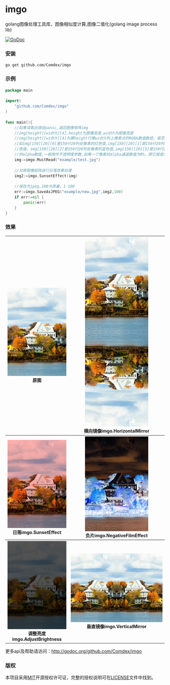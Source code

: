 # imgo
golang图像处理工具库，图像相似度计算,图像二值化(golang image process lib)

[![GoDoc](http://godoc.org/github.com/Comdex/imgo?status.svg)](http://godoc.org/github.com/Comdex/imgo)

### 安装

```shell
go get github.com/Comdex/imgo
```

### 示例

```go
package main

import(
	"github.com/Comdex/imgo"
)

func main(){
    //如果读取出错会panic,返回图像矩阵img
    //img[height][width][4],height为图像高度,width为图像宽度
    //img[height][width][4]为第height行第width列上像素点的RGBA数值数组，值范围为0-255
	//如img[150][20][0]是150行20列处像素的红色值,img[150][20][1]是150行20列处像素的绿
	//色值，img[150][20][2]是150行20列处像素的蓝色值,img[150][20][3]是150行20列处像素
	//的alpha数值,一般用作不透明度参数,如果一个像素的alpha通道数值为0%，那它就是完全透明的.
    img:=imgo.MustRead("example/test.jpg")
	
	//对原图像矩阵进行日落效果处理
	img2:=imgo.SunsetEffect(img)
	
	//保存为jpeg,100为质量，1-100
	err:=imgo.SaveAsJPEG("example/new.jpg",img2,100)
	if err!=nil {
		panic(err)
	}
}
```
### 效果

<table>
<tr>
<th><img src="example/test.jpg" /><br>原图</th>
<th><img src="example/HorizontalMirror.jpg" /><br>横向镜像imgo.HorizontalMirror</th>
</tr>
<tr>
<th><img src="example/sunsetEffect.jpg" /><br>日落imgo.SunsetEffect</th>
<th><img src="example/negativeFilmEffect.jpg" /><br>负片imgo.NegativeFilmEffect</th>
</tr>
<tr>
<th><img src="example/adjustlight.jpg" /><br>调整亮度imgo.AdjustBrightness</th>
<th><img src="example/verticalMirror.jpg" /><br>垂直镜像imgo.VerticalMirror</th>
</tr>
</table>        

更多api及帮助请访问：http://godoc.org/github.com/Comdex/imgo

### 版权

本项目采用[MIT](http://opensource.org/licenses/MIT)开源授权许可证，完整的授权说明可在[LICENSE](LICENSE)文件中找到。

